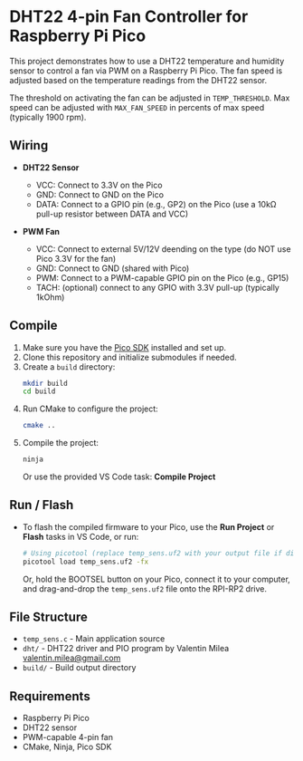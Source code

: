 # DHT22 4-pin Fan Controller for Raspberry Pi Pico

This project demonstrates how to use a DHT22 temperature and humidity sensor to control a fan via PWM on a Raspberry Pi Pico. The fan speed is adjusted based on the temperature readings from the DHT22 sensor.

The threshold on activating the fan can be adjusted in `TEMP_THRESHOLD`. Max speed can be adjusted with `MAX_FAN_SPEED` in percents of max speed (typically 1900 rpm).


## Wiring

- **DHT22 Sensor**
  - VCC: Connect to 3.3V on the Pico
  - GND: Connect to GND on the Pico
  - DATA: Connect to a GPIO pin (e.g., GP2) on the Pico (use a 10kΩ pull-up resistor between DATA and VCC)

- **PWM Fan**
  - VCC: Connect to external 5V/12V deending on the type (do NOT use Pico 3.3V for the fan)
  - GND: Connect to GND (shared with Pico)
  - PWM: Connect to a PWM-capable GPIO pin on the Pico (e.g., GP15)
  - TACH: (optional) connect to any GPIO with 3.3V pull-up (typically 1kOhm)


## Compile

1. Make sure you have the [Pico SDK](https://github.com/raspberrypi/pico-sdk) installed and set up.
2. Clone this repository and initialize submodules if needed.
3. Create a `build` directory:
   ```bash
   mkdir build
   cd build
   ```
4. Run CMake to configure the project:
   ```bash
   cmake ..
   ```
5. Compile the project:
   ```bash
   ninja
   ```
   Or use the provided VS Code task: **Compile Project**


## Run / Flash

- To flash the compiled firmware to your Pico, use the **Run Project** or **Flash** tasks in VS Code, or run:
  ```bash
  # Using picotool (replace temp_sens.uf2 with your output file if different)
  picotool load temp_sens.uf2 -fx
  ```
  Or, hold the BOOTSEL button on your Pico, connect it to your computer, and drag-and-drop the `temp_sens.uf2` file onto the RPI-RP2 drive.


## File Structure

- `temp_sens.c` - Main application source
- `dht/` - DHT22 driver and PIO program by Valentin Milea <valentin.milea@gmail.com>
- `build/` - Build output directory


## Requirements
- Raspberry Pi Pico
- DHT22 sensor
- PWM-capable 4-pin fan
- CMake, Ninja, Pico SDK
